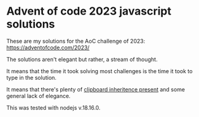 # Advent of code 2023 javascript solutions

These are my solutions for the AoC challenge of 2023: https://adventofcode.com/2023/

The solutions aren't elegant but rather, a stream of thought.

It means that the time it took solving most challenges is the time it took to type in the solution.

It means that there's plenty of [clipboard inheritence present](http://www.coderenaissance.com/2007/10/avoiding-clipboard-inheritance.html) and some general lack of elegance.

This was tested with nodejs v.18.16.0.

